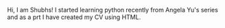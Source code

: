 Hi, I am Shubhs! I started learning python recently from Angela Yu's series and as a prt I have created my CV using HTML.
